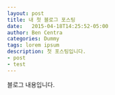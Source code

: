```yaml
---
layout: post
title: 내 첫 블로그 포스팅
date:   2015-04-18T14:25:52-05:00
author: Ben Centra
categories: Dummy
tags: lorem ipsum
description: 첫 포스팅입니다.
- post
- test
---
```


블로그 내용입니다.
